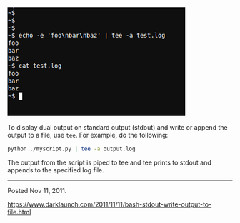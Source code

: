 <img alt="" src="/img/uploads/2011-11/bash-write-stdout-to-file-using-tee.png" />

To display dual output on standard output (stdout) and write or append the output to a file, use `tee`. For example, do the following:

```sh
python ./myscript.py | tee -a output.log
```

The output from the script is piped to tee and tee prints to stdout and appends to the specified log file.

---

Posted Nov 11, 2011.

https://www.darklaunch.com/2011/11/11/bash-stdout-write-output-to-file.html